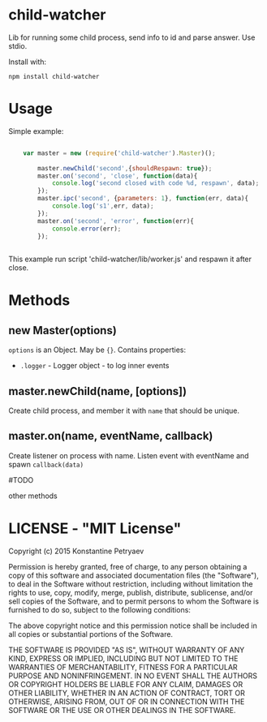 child-watcher
===========================

Lib for running some child process, send info to id and parse answer. Use stdio.

Install with:

    npm install child-watcher


# Usage

Simple example:

```js

    var master = new (require('child-watcher').Master)();
   
        master.newChild('second',{shouldRespawn: true});
        master.on('second', 'close', function(data){
            console.log('second closed with code %d, respawn', data);
        });
        master.ipc('second', {parameters: 1}, function(err, data){
            console.log('s1',err, data);
        });
        master.on('second', 'error', function(err){
            console.error(err);
        });
        
```
This example run script 'child-watcher/lib/worker.js' and respawn it after close.

# Methods

## new Master(options)

`options` is an Object. May be `{}`. Contains properties:
* `.logger` - Logger object - to log inner events


## master.newChild(name, [options]) 

Create child process, and member it with `name` that should be unique. 

## master.on(name, eventName, callback)

Create listener on process with name. Listen event with eventName and spawn `callback(data)`

#TODO

other methods

# LICENSE - "MIT License"

Copyright (c) 2015 Konstantine Petryaev

Permission is hereby granted, free of charge, to any person obtaining a copy
of this software and associated documentation files (the "Software"), to deal
in the Software without restriction, including without limitation the rights
to use, copy, modify, merge, publish, distribute, sublicense, and/or sell
copies of the Software, and to permit persons to whom the Software is
furnished to do so, subject to the following conditions:

The above copyright notice and this permission notice shall be included in all
copies or substantial portions of the Software.

THE SOFTWARE IS PROVIDED "AS IS", WITHOUT WARRANTY OF ANY KIND, EXPRESS OR
IMPLIED, INCLUDING BUT NOT LIMITED TO THE WARRANTIES OF MERCHANTABILITY,
FITNESS FOR A PARTICULAR PURPOSE AND NONINFRINGEMENT. IN NO EVENT SHALL THE
AUTHORS OR COPYRIGHT HOLDERS BE LIABLE FOR ANY CLAIM, DAMAGES OR OTHER
LIABILITY, WHETHER IN AN ACTION OF CONTRACT, TORT OR OTHERWISE, ARISING FROM,
OUT OF OR IN CONNECTION WITH THE SOFTWARE OR THE USE OR OTHER DEALINGS IN THE
SOFTWARE.

 